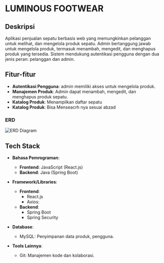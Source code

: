 # LUMINOUS FOOTWEAR

## Deskripsi
Aplikasi penjualan sepatu berbasis web yang memungkinkan pelanggan untuk melihat, dan mengelola produk sepatu. Admin bertanggung jawab untuk mengelola produk, termasuk menambah, mengedit, dan menghapus produk yang tersedia. Sistem mendukung autentikasi pengguna dengan dua jenis peran: pelanggan dan admin.

## Fitur-fitur
- **Autentikasi Pengguna**: admin memiliki akses untuk mengelola produk.
- **Manajemen Produk**: Admin dapat menambah, mengedit, dan menghapus produk sepatu.
- **Katalog Produk**: Menampilkan daftar sepatu 
- **Katalog Produk**: Bisa Menseacrh nya sesuai abzad


###  ERD
![ERD Diagram](../frontend/public/erd.PNG)


## Tech Stack
- **Bahasa Pemrograman**: 
  - **Frontend**: JavaScript (React.js)
  - **Backend**: Java (Spring Boot)

- **Framework/Libraries**: 
  - **Frontend**:
    - React.js
    - Axios:
  - **Backend**:
    - Spring Boot
    - Spring Security
    
- **Database**:
  - MySQL: Penyimpanan data produk, pengguna.

- **Tools Lainnya**:
  - Git: Manajemen kode dan kolaborasi.

